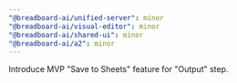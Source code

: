 ```yaml
---
"@breadboard-ai/unified-server": minor
"@breadboard-ai/visual-editor": minor
"@breadboard-ai/shared-ui": minor
"@breadboard-ai/a2": minor
---
```


Introduce MVP "Save to Sheets" feature for "Output" step.
